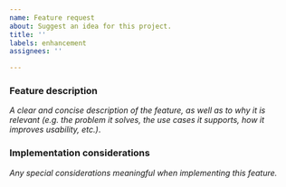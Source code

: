 ```yaml
---
name: Feature request
about: Suggest an idea for this project.
title: ''
labels: enhancement
assignees: ''

---
```


### Feature description

_A clear and concise description of the feature, as well as to why it is relevant (e.g. the problem it solves, the use cases it supports, how it improves usability, etc.)_.

### Implementation considerations

_Any special considerations meaningful when implementing this feature._
